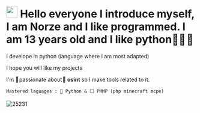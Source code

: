 <h1>
  <img src="https://media.giphy.com/media/hvRJCLFzcasrR4ia7z/giphy.gif" width="30px"/>
  Hello everyone I introduce myself, I am Norze and I like programmed. I am 13 years old and I like python👨‍💻 🐍 
</h1>
I develope in python (language where I am most adapted)

I hope you will like my projects


I'm 💖 passionate about 🔎 __osint__ so I make tools related to it.
```
Mastered laguages : 🐍 Python & ⬜ PMMP (php minecraft mcpe)
```

![25231](https://user-images.githubusercontent.com/123885505/231832010-1acf40d0-6645-4608-b058-c5fd78203f89.png)
